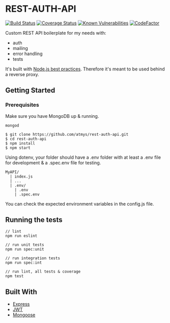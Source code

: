 # REST-AUTH-API

[![Build Status](https://travis-ci.org/atmys/rest-auth-api.svg?branch=master)](https://travis-ci.org/atmys/rest-auth-api)
[![Coverage Status](https://coveralls.io/repos/github/atmys/rest-auth-api/badge.svg?branch=master)](https://coveralls.io/github/atmys/rest-auth-api?branch=master)
[![Known Vulnerabilities](https://snyk.io/test/github/atmys/rest-auth-api/badge.svg?targetFile=package.json)](https://snyk.io/test/github/atmys/rest-auth-api?targetFile=package.json)
[![CodeFactor](https://www.codefactor.io/repository/github/atmys/rest-auth-api/badge)](https://www.codefactor.io/repository/github/atmys/rest-auth-api)

Custom REST API boilerplate for my needs with:
- auth
- mailing
- error handling
- tests

It's built with [Node.js best practices](https://github.com/i0natan/nodebestpractices). Therefore it's meant to be used behind a reverse proxy.

## Getting Started

### Prerequisites

Make sure you have MongoDB up & running.

```console
mongod
```

```console
$ git clone https://github.com/atmys/rest-auth-api.git
$ cd rest-auth-api
$ npm install
$ npm start
```

Using dotenv, your folder should have a .env folder with at least a .env file for development & a .spec.env file for testing.

```
MyAPI/
  | index.js
  | ...
  | .env/
    | .env
    | .spec.env
```

You can check the expected environment variables in the config.js file.

## Running the tests

```console
// lint
npm run eslint

// run unit tests
npm run spec:unit

// run integration tests
npm run spec:int

// run lint, all tests & coverage
npm test
```

## Built With

* [Express](https://github.com/expressjs/express)
* [JWT](https://github.com/auth0/node-jsonwebtoken)
* [Mongoose](https://github.com/Automattic/mongoose)